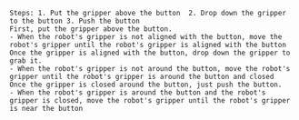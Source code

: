 
    Steps: 1. Put the gripper above the button  2. Drop down the gripper to the button 3. Push the button
    First, put the gripper above the button.
    - When the robot's gripper is not aligned with the button, move the robot's gripper until the robot's gripper is aligned with the button
    Once the gripper is aligned with the button, drop down the gripper to grab it.
    - When the robot's gripper is not around the button, move the robot's gripper until the robot's gripper is around the button and closed
    Once the gripper is closed around the button, just push the button.
    - When the robot's gripper is around the button and the robot's gripper is closed, move the robot's gripper until the robot's gripper is near the button